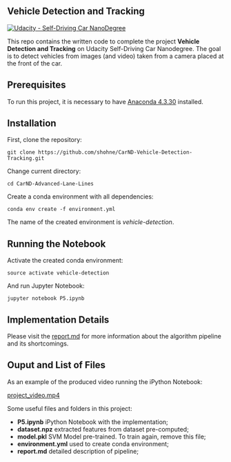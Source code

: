 ## Vehicle Detection and Tracking
[![Udacity - Self-Driving Car NanoDegree](https://s3.amazonaws.com/udacity-sdc/github/shield-carnd.svg)](http://www.udacity.com/drive)

This repo contains the written code to complete the project **Vehicle Detection and Tracking** on Udacity Self-Driving Car Nanodegree. The goal is to detect vehicles from images (and video) taken from a camera placed at the front of the car.

Prerequisites
---
To run this project, it is necessary to have [Anaconda 4.3.30](https://anaconda.org/conda-canary/conda/files?version=4.3.30) installed.

Installation
---
First, clone the repository:
```
git clone https://github.com/shohne/CarND-Vehicle-Detection-Tracking.git
```
Change current directory:
```
cd CarND-Advanced-Lane-Lines
```
Create a conda environment with all dependencies:
```
conda env create -f environment.yml
```
The name of the created environment is *vehicle-detection*.

Running the Notebook
---
Activate the created conda environment:
```
source activate vehicle-detection
```
And run Jupyter Notebook:
```
jupyter notebook P5.ipynb
```
Implementation Details
---
Please visit the [report.md](report.md) for more information about the algorithm pipeline and its shortcomings.

Ouput and List of Files
---
As an example of the produced video running the iPython Notebook:

[project_video.mp4](output/project_video.mp4)

Some useful files and folders in this project:

- **P5.ipynb** iPython Notebook with the implementation;
- **dataset.npz** extracted features from dataset pre-computed;
- **model.pkl** SVM Model pre-trained. To train again, remove this file;
- **environment.yml** used to create conda environment;
- **report.md** detailed description of pipeline;
